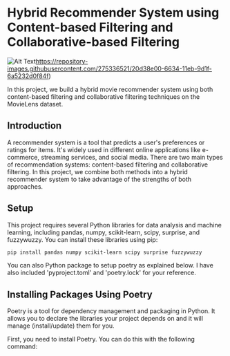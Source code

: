 # Hybrid Recommender System using Content-based Filtering and Collaborative-based Filtering
![Alt Text](https://repository-images.githubusercontent.com/275336521/20d38e00-6634-11eb-9d1f-6a5232d0f84f)https://repository-images.githubusercontent.com/275336521/20d38e00-6634-11eb-9d1f-6a5232d0f84f)

In this project, we build a hybrid movie recommender system using both content-based filtering and collaborative filtering techniques on the MovieLens dataset.
## Introduction

A recommender system is a tool that predicts a user's preferences or ratings for items. It's widely used in different online applications like e-commerce, streaming services, and social media. There are two main types of recommendation systems: content-based filtering and collaborative filtering. In this project, we combine both methods into a hybrid recommender system to take advantage of the strengths of both approaches.

## Setup

This project requires several Python libraries for data analysis and machine learning, including pandas, numpy, scikit-learn, scipy, surprise, and fuzzywuzzy. You can install these libraries using pip:
```bash
pip install pandas numpy scikit-learn scipy surprise fuzzywuzzy
```

You can also Python package to setup poetry as explained below. I have also included 'pyproject.toml' and 'poetry.lock' for your reference.

## Installing Packages Using Poetry

Poetry is a tool for dependency management and packaging in Python. It allows you to declare the libraries your project depends on and it will manage (install/update) them for you.

First, you need to install Poetry. You can do this with the following command:
```bash











